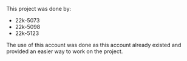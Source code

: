 This project was done by:
* 22k-5073
* 22k-5098
* 22k-5123


The use of this account was done as this account already existed and provided an easier way to work on the project.
